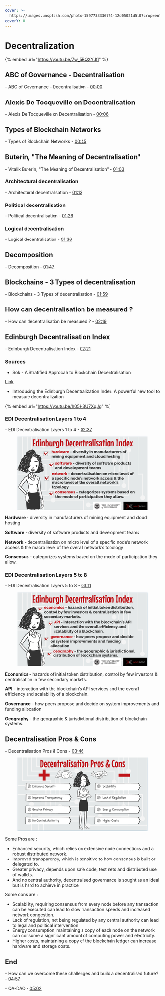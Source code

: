 ```yaml
---
cover: >-
  https://images.unsplash.com/photo-1597733336794-12d05021d510?crop=entropy&cs=tinysrgb&fm=jpg&ixid=MnwxOTcwMjR8MHwxfHNlYXJjaHwyfHxuZXR3b3JrfGVufDB8fHx8MTY1OTkxMjU3Nw&ixlib=rb-1.2.1&q=80
coverY: 0
---
```


# Decentralization

{% embed url="https://youtu.be/7w_5BQXYJfI" %}

## ABC of Governance - Decentralisation

\- ABC of Governance - Decentralisation - [00:00](https://www.youtube.com/watch?v=7w\_5BQXYJfI\&t=0s)&#x20;

## Alexis De Tocqueville on Decentralisation

\- Alexis De Tocqueville on Decentralisation - [00:06](https://www.youtube.com/watch?v=7w\_5BQXYJfI\&t=6s)&#x20;

## Types of Blockchain Networks

\- Types of Blockchain Networks - [00:45](https://www.youtube.com/watch?v=7w\_5BQXYJfI\&t=45s)&#x20;

## Buterin, "The Meaning of Decentralisation"

\- Vitalik Buterin, "The Meaning of Decentralisation" - [01:03](https://www.youtube.com/watch?v=7w\_5BQXYJfI\&t=63s)&#x20;

### Architectural decentralisation

\- Architectural decentralisation - [01:13](https://www.youtube.com/watch?v=7w\_5BQXYJfI\&t=73s)&#x20;

### Political decentralisation

\- Political decentralisation - [01:26](https://www.youtube.com/watch?v=7w\_5BQXYJfI\&t=86s)&#x20;

### Logical decentralisation

\- Logical decentralisation - [01:36](https://www.youtube.com/watch?v=7w\_5BQXYJfI\&t=96s)&#x20;

## Decomposition

\- Decomposition - [01:47](https://www.youtube.com/watch?v=7w\_5BQXYJfI\&t=107s)&#x20;

## Blockchains - 3 Types of decentralisation

\- Blockchains - 3 Types of decentralisation - [01:59](https://www.youtube.com/watch?v=7w\_5BQXYJfI\&t=119s)&#x20;

## How can decentralisation be measured ?

\- How can decentralisation be measured ? - [02:19](https://www.youtube.com/watch?v=7w\_5BQXYJfI\&t=139s)&#x20;

## Edinburgh Decentralisation Index

\- Edinburgh Decentralisation Index - [02:21](https://www.youtube.com/watch?v=7w\_5BQXYJfI\&t=141s)&#x20;

### Sources

* Sok - A Stratified Approcah to Blockchain Decentralisation

[Link](https://arxiv.org/pdf/2211.01291.pdf)

* Introducing the Edinburgh Decentralization Index: A powerful new tool to measure decentralization

{% embed url="https://youtu.be/h05H3U7XqJg" %}

### &#x20;EDI Decentralisation Layers 1 to 4

\- EDI Decentralisation Layers 1 to 4 - [02:37](https://www.youtube.com/watch?v=7w\_5BQXYJfI\&t=157s)&#x20;

<figure><img src="../.gitbook/assets/Screenshot from 2023-06-14 17-25-28.png" alt=""><figcaption></figcaption></figure>

**Hardware** - diversity in manufacturers of mining equipment and cloud hosting

**Software** - diversity of software products and development teams

**Network** - decentralisation on micro level of a specific node’s network access & the macro level of the overall network’s topology

**Consensus** - categorizes systems based on the mode of participation they allow.

### EDI Decentralisation Layers 5 to 8&#x20;

\- EDI Decentralisation Layers 5 to 8 - [03:11](https://www.youtube.com/watch?v=7w\_5BQXYJfI\&t=191s)&#x20;

<figure><img src="../.gitbook/assets/Screenshot from 2023-06-14 17-25-49.png" alt=""><figcaption></figcaption></figure>

**Economics** - hazards of initial token distribution, control by few investors & centralisation in few secondary markets.

**API** - interaction with the blockchain’s API services and the overall efficiency and scalability of a blockchain.

**Governance** - how peers propose and decide on system improvements and funding allocation

**Geography** - the geographic & jurisdictional distribution of blockchain systems.

## Decentralisation Pros & Cons

\- Decentralisation Pros & Cons - [03:46](https://www.youtube.com/watch?v=7w\_5BQXYJfI\&t=226s)&#x20;

<figure><img src="../.gitbook/assets/Screenshot from 2023-06-14 17-27-57.png" alt=""><figcaption></figcaption></figure>

Some Pros are :&#x20;

* Enhanced security, which relies on extensive node connections and a robust distributed network.&#x20;
* Improved transparency, which is sensitive to how consensus is built or delegated to.&#x20;
* Greater privacy, depends upon safe code, test nets and distributed use of wallets.&#x20;
* And no central authority, decentralised governance is sought as an ideal but is hard to achieve in practice

Some cons are :&#x20;

* Scalability, requiring consensus from every node before any transaction can be executed can lead to slow transaction speeds and increased network congestion.&#x20;
* Lack of regulation, not being regulated by any central authority can lead to legal and political intervention&#x20;
* Energy consumption, maintaining a copy of each node on the network can consume a significant amount of computing power and electricity.&#x20;
* Higher costs, maintaining a copy of the blockchain ledger can increase hardware and storage costs.



## End

\- How can we overcome these challenges and build a decentralised future? - [04:57](https://www.youtube.com/watch?v=7w\_5BQXYJfI\&t=297s)&#x20;

\- QA-DAO - [05:02](https://www.youtube.com/watch?v=7w\_5BQXYJfI\&t=302s)

